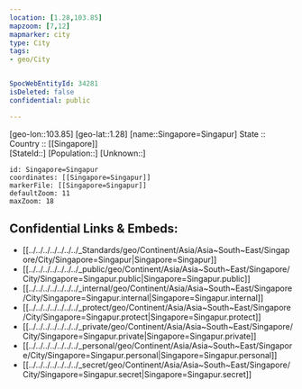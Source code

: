 ```yaml
---
location: [1.28,103.85] 
mapzoom: [7,12] 
mapmarker: city 
type: City
tags:
- geo/City


SpocWebEntityId: 34281
isDeleted: false
confidential: public

---
```

[geo-lon::103.85] 
[geo-lat::1.28] 
[name::Singapore=Singapur] 
State ::  
Country :: [[Singapore]]  
[StateId::] 
[Population::] 
[Unknown::] 


```leaflet
id: Singapore=Singapur
coordinates: [[Singapore=Singapur]] 
markerFile: [[Singapore=Singapur]] 
defaultZoom: 11 
maxZoom: 18
```


## Confidential Links & Embeds: 
- [[../../../../../../../_Standards/geo/Continent/Asia/Asia~South~East/Singapore/City/Singapore=Singapur|Singapore=Singapur]] 
- [[../../../../../../../_public/geo/Continent/Asia/Asia~South~East/Singapore/City/Singapore=Singapur.public|Singapore=Singapur.public]] 
- [[../../../../../../../_internal/geo/Continent/Asia/Asia~South~East/Singapore/City/Singapore=Singapur.internal|Singapore=Singapur.internal]] 
- [[../../../../../../../_protect/geo/Continent/Asia/Asia~South~East/Singapore/City/Singapore=Singapur.protect|Singapore=Singapur.protect]] 
- [[../../../../../../../_private/geo/Continent/Asia/Asia~South~East/Singapore/City/Singapore=Singapur.private|Singapore=Singapur.private]] 
- [[../../../../../../../_personal/geo/Continent/Asia/Asia~South~East/Singapore/City/Singapore=Singapur.personal|Singapore=Singapur.personal]] 
- [[../../../../../../../_secret/geo/Continent/Asia/Asia~South~East/Singapore/City/Singapore=Singapur.secret|Singapore=Singapur.secret]] 
